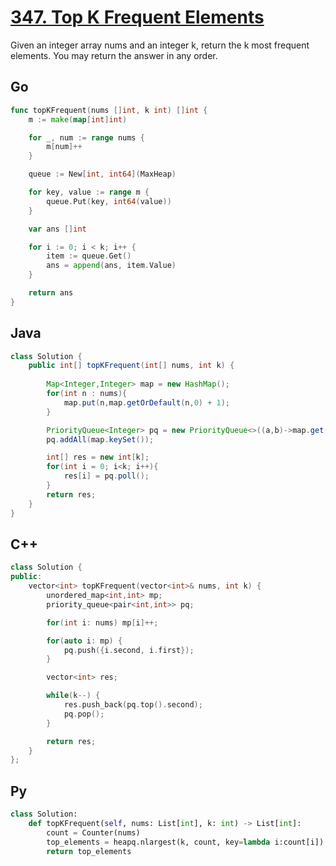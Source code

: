 # [347. Top K Frequent Elements](https://leetcode.com/problems/top-k-frequent-elements/description/)

Given an integer array nums and an integer k, return the k most frequent elements. You may return the answer in any order.

## Go

```Go
func topKFrequent(nums []int, k int) []int {
    m := make(map[int]int)

    for _, num := range nums {
        m[num]++
    }

    queue := New[int, int64](MaxHeap)

    for key, value := range m {
        queue.Put(key, int64(value))
    }

    var ans []int

    for i := 0; i < k; i++ {
        item := queue.Get()
        ans = append(ans, item.Value)
    }

    return ans
}
```

## Java

```java
class Solution {
    public int[] topKFrequent(int[] nums, int k) {
        
        Map<Integer,Integer> map = new HashMap();
        for(int n : nums){
            map.put(n,map.getOrDefault(n,0) + 1);
        }

        PriorityQueue<Integer> pq = new PriorityQueue<>((a,b)->map.get(b) - map.get(a));
        pq.addAll(map.keySet());

        int[] res = new int[k];
        for(int i = 0; i<k; i++){
            res[i] = pq.poll();
        }
        return res;
    }
}
```

## C++

```c++
class Solution {
public:
    vector<int> topKFrequent(vector<int>& nums, int k) {
        unordered_map<int,int> mp;
        priority_queue<pair<int,int>> pq;

        for(int i: nums) mp[i]++;

        for(auto i: mp) {
            pq.push({i.second, i.first});
        }

        vector<int> res;

        while(k--) {
            res.push_back(pq.top().second);
            pq.pop();
        }

        return res;
    }
};
```

## Py

```py
class Solution:
    def topKFrequent(self, nums: List[int], k: int) -> List[int]:
        count = Counter(nums)
        top_elements = heapq.nlargest(k, count, key=lambda i:count[i])
        return top_elements
```
